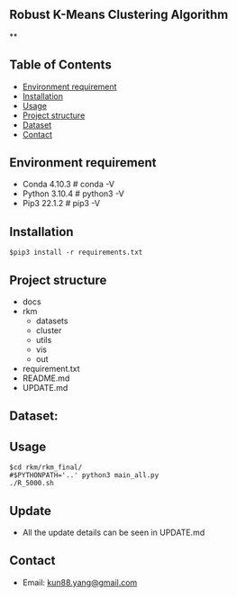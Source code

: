 ## Robust K-Means Clustering Algorithm

**

## Table of Contents

* [Environment requirement](#Environment)
* [Installation](#Installation)
* [Usage](#Usage)
* [Project structure](#Project)
* [Dataset](#Dataset)
* [Contact](#contact)

<!-- * [License](#license) -->

## Environment requirement <a name="Environment"></a>

- Conda 4.10.3 # conda -V
- Python 3.10.4 # python3 -V
- Pip3 22.1.2 # pip3 -V

## Installation  <a name="Installation"></a>
  `$pip3 install -r requirements.txt`

## Project structure <a name="Project"></a>

- docs
- rkm
  - datasets
  - cluster
  - utils
  - vis
  - out
- requirement.txt
- README.md
- UPDATE.md

## Dataset:

[//]: # (- GAUSSIAN3: _simulated 2 clusters from 2 Gaussian distributions._)

[//]: # (- MNIST: _handwritten datasets: https://yann.lecun.com/exdb/mnist/ or https://web.archive.org/web/20160828233817/http://yann.lecun.com/exdb/mnist/index.html)

[//]: # (- NBAIOT: _IoT dataset: https://archive.ics.uci.edu/ml/datasets/detection_of_IoT_botnet_attacks_N_BaIoT)

## Usage

```shell
$cd rkm/rkm_final/
#$PYTHONPATH='..' python3 main_all.py
./R_5000.sh
```

## Update

- All the update details can be seen in UPDATE.md

## Contact

- Email: kun88.yang@gmail.com

[//]: #
[//]: #
[//]: #
[//]: #
[//]: #
[//]: #
